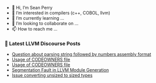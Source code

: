 - 👋 Hi, I’m Sean Perry
- 👀 I’m interested in compilers (c++, COBOL, llvm)
- 🌱 I’m currently learning ...
- 💞️ I’m looking to collaborate on ...
- 📫 How to reach me ...

<!---
s66perry/s66perry is a ✨ special ✨ repository because its `README.md` (this file) appears on your GitHub profile.
You can click the Preview link to take a look at your changes.
--->
### 📕 Latest LLVM Discourse Posts

<!-- DISCOURSE-LLVM:START -->
- [Question about parsing string followed by numbers assembly format](https://discourse.llvm.org/t/question-about-parsing-string-followed-by-numbers-assembly-format/73786#post_1)
- [Usage of CODEOWNERS file](https://discourse.llvm.org/t/usage-of-codeowners-file/73524?page=2#post_21)
- [Usage of CODEOWNERS file](https://discourse.llvm.org/t/usage-of-codeowners-file/73524#post_20)
- [Segmentation Fault in LLVM Module Generation](https://discourse.llvm.org/t/segmentation-fault-in-llvm-module-generation/73785#post_1)
- [Issue converting unsized to sized types](https://discourse.llvm.org/t/issue-converting-unsized-to-sized-types/73730#post_5)
<!-- DISCOURSE-LLVM:END -->
